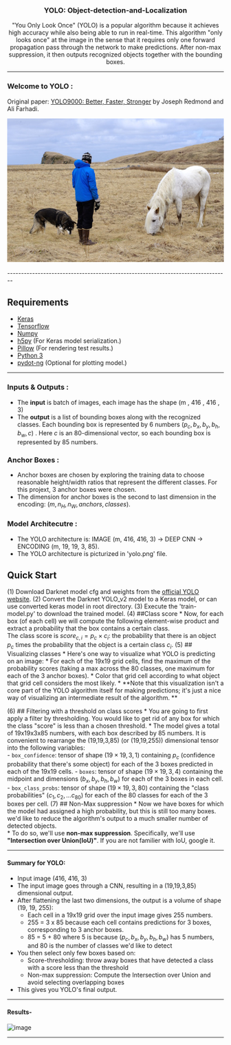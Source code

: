 <p align="center">
<h3 align="center">YOLO: Object-detection-and-Localization</h3>
<div align="center">
<p> "You Only Look Once" (YOLO) is a popular algorithm because it achieves high accuracy while also being able to run in real-time. This algorithm "only looks once" at the image in the sense that it requires only one forward propagation pass through the network to make predictions. After non-max suppression, it then outputs recognized objects together with the bounding boxes. </p>


</div>

------------------------------------------
### Welcome to YOLO : 

Original paper: [YOLO9000: Better, Faster, Stronger](https://arxiv.org/abs/1612.08242) by Joseph Redmond and Ali Farhadi.

![YOLO_v2 COCO model with test_yolo defaults](person.jpg)

</div>
--------------------------------------------------------------------------------

## Requirements

- [Keras](https://github.com/fchollet/keras)
- [Tensorflow](https://www.tensorflow.org/)
- [Numpy](http://www.numpy.org/)
- [h5py](http://www.h5py.org/) (For Keras model serialization.)
- [Pillow](https://pillow.readthedocs.io/) (For rendering test results.)
- [Python 3](https://www.python.org/)
- [pydot-ng](https://github.com/pydot/pydot-ng) (Optional for plotting model.)

-----------------------------------------------------------------------------------------
### Inputs & Outputs :
- The **input** is batch of images, each image has the shape (m , 416 , 416 , 3) 
- The **output** is a list of bounding boxes along with the recognized classes. Each bounding box is represented by 6 numbers $(p_c, b_x, b_y, b_h, b_w, c)$ . Here $c$ is an 80-dimensional vector, so each bounding box is represented by 85 numbers. 

### Anchor Boxes : 
- Anchor boxes are chosen by exploring the training data to choose reasonable height/width ratios that represent the different classes.  For this projext, 3 anchor boxes were chosen. 
- The dimension for anchor boxes is the second to last dimension in the encoding: $(m, n_H,n_W,anchors,classes)$.

### Model Architecutre :
- The YOLO architecture is: IMAGE (m, 416, 416, 3) -> DEEP CNN -> ENCODING (m, 19, 19, 3, 85). 
- The YOLO architecture is picturized in 'yolo.png' file.


## Quick Start

(1) Download Darknet model cfg and weights from the [official YOLO website](http://pjreddie.com/darknet/yolo/).
(2) Convert the Darknet YOLO_v2 model to a Keras model, or can use converted keras model in root directory.
(3) Execute the 'train-model.py' to download the trained model. 
(4) ##Class score
    * Now, for each box (of each cell) we will compute the following element-wise product and extract a probability that the box contains a certain class.  
     The class score is $score_{c,i} = p_{c} \times c_{i}$: the probability that there is an object $p_{c}$ times the probability that the object is a certain class          $c_{i}$.
(5) ## Visualizing classes
    * Here's one way to visualize what YOLO is predicting on an image:
    * For each of the 19x19 grid cells, find the maximum of the probability scores (taking a max across the 80 classes, one maximum for each of the 3 anchor boxes).
    * Color that grid cell according to what object that grid cell considers the most likely.
    * **Note that this visualization isn't a core part of the YOLO algorithm itself for making predictions; it's just a nice way of visualizing an intermediate result of       the algorithm. **
    
(6) ## Filtering with a threshold on class scores
     * You are going to first apply a filter by thresholding. You would like to get rid of any box for which the class "score" is less than a chosen threshold. 
     * The model gives a total of 19x19x3x85 numbers, with each box described by 85 numbers. It is convenient to rearrange the (19,19,3,85) (or (19,19,255)) dimensional        tensor into the following variables:  
        - `box_confidence`: tensor of shape $(19 \times 19, 3, 1)$ containing $p_c$ (confidence probability that there's some object) for each of the 3 boxes predicted              in each of the 19x19 cells.
        - `boxes`: tensor of shape $(19 \times 19, 3, 4)$ containing the midpoint and dimensions $(b_x, b_y, b_h, b_w)$ for each of the 3 boxes in each cell.
        - `box_class_probs`: tensor of shape $(19 \times 19, 3, 80)$ containing the "class probabilities" $(c_1, c_2, ... c_{80})$ for each of the 80 classes for each of            the 3 boxes per cell.
(7) ## Non-Max suppression
    * Now we have boxes for which the model had assigned a high probability, but this is still too many boxes. we'd like to reduce the                 algorithm's output       to a much smaller number of detected objects.  
    * To do so, we'll use **non-max suppression**. Specifically, we'll use **"Intersection over Union(IoU)"**. If you are not familier with IoU, google it.

</div>

---------------------------------------------------------------------------------------------------------------------------------------

#### Summary for YOLO:
- Input image (416, 416, 3)
- The input image goes through a CNN, resulting in a (19,19,3,85) dimensional output. 
- After flattening the last two dimensions, the output is a volume of shape (19, 19, 255):
    - Each cell in a 19x19 grid over the input image gives 255 numbers. 
    - 255 = 3 x 85 because each cell contains predictions for 3 boxes, corresponding to 3 anchor boxes. 
    - 85 = 5 + 80 where 5 is because $(p_c, b_x, b_y, b_h, b_w)$ has 5 numbers, and 80 is the number of classes we'd like to detect
- You then select only few boxes based on:
    - Score-thresholding: throw away boxes that have detected a class with a score less than the threshold
    - Non-max suppression: Compute the Intersection over Union and avoid selecting overlapping boxes
- This gives you YOLO's final output. 

</div> 

------------------------------------------------------------------------------

#### Results- 
    
![image](https://user-images.githubusercontent.com/73088379/132945948-ac9a2b5e-347d-436d-8ffe-9807c71c4f3e.png)


--------------------------------------------------------------------------------

